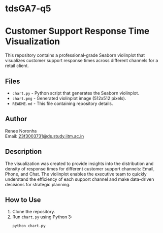 # tdsGA7-q5
# Customer Support Response Time Visualization

This repository contains a professional-grade Seaborn violinplot that visualizes customer support response times across different channels for a retail client.

## Files

- `chart.py` - Python script that generates the Seaborn violinplot.
- `chart.png` - Generated violinplot image (512x512 pixels).
- `README.md` - This file containing repository details.

## Author

Renee Noronha  
Email: 23f3003731@ds.study.iitm.ac.in

## Description

The visualization was created to provide insights into the distribution and density of response times for different customer support channels: Email, Phone, and Chat. The violinplot enables the executive team to quickly understand the efficiency of each support channel and make data-driven decisions for strategic planning.

## How to Use

1. Clone the repository.  
2. Run `chart.py` using Python 3:  
   ```bash
   python chart.py
